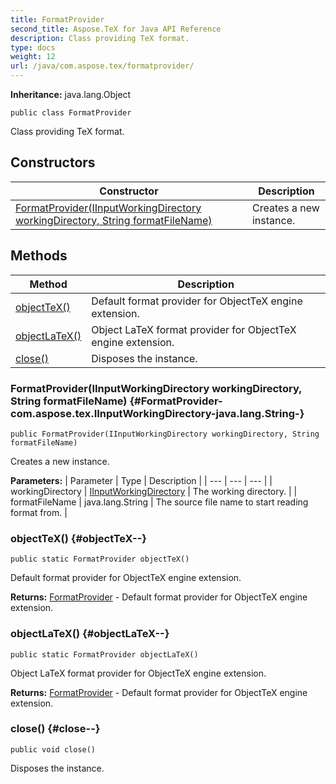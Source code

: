 ```yaml
---
title: FormatProvider
second_title: Aspose.TeX for Java API Reference
description: Class providing TeX format.
type: docs
weight: 12
url: /java/com.aspose.tex/formatprovider/
---
```

**Inheritance:**
java.lang.Object
```
public class FormatProvider
```

Class providing TeX format.
## Constructors

| Constructor | Description |
| --- | --- |
| [FormatProvider(IInputWorkingDirectory workingDirectory, String formatFileName)](#FormatProvider-com.aspose.tex.IInputWorkingDirectory-java.lang.String-) | Creates a new instance. |
## Methods

| Method | Description |
| --- | --- |
| [objectTeX()](#objectTeX--) | Default format provider for ObjectTeX engine extension. |
| [objectLaTeX()](#objectLaTeX--) | Object LaTeX format provider for ObjectTeX engine extension. |
| [close()](#close--) | Disposes the instance. |
### FormatProvider(IInputWorkingDirectory workingDirectory, String formatFileName) {#FormatProvider-com.aspose.tex.IInputWorkingDirectory-java.lang.String-}
```
public FormatProvider(IInputWorkingDirectory workingDirectory, String formatFileName)
```


Creates a new instance.

**Parameters:**
| Parameter | Type | Description |
| --- | --- | --- |
| workingDirectory | [IInputWorkingDirectory](../../com.aspose.tex/iinputworkingdirectory) | The working directory. |
| formatFileName | java.lang.String | The source file name to start reading format from. |

### objectTeX() {#objectTeX--}
```
public static FormatProvider objectTeX()
```


Default format provider for ObjectTeX engine extension.

**Returns:**
[FormatProvider](../../com.aspose.tex/formatprovider) - Default format provider for ObjectTeX engine extension.
### objectLaTeX() {#objectLaTeX--}
```
public static FormatProvider objectLaTeX()
```


Object LaTeX format provider for ObjectTeX engine extension.

**Returns:**
[FormatProvider](../../com.aspose.tex/formatprovider) - Default format provider for ObjectTeX engine extension.
### close() {#close--}
```
public void close()
```


Disposes the instance.

